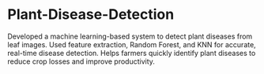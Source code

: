 # Plant-Disease-Detection
Developed a machine learning-based system to detect plant diseases from leaf images. Used feature extraction, Random Forest, and KNN for accurate, real-time disease detection. Helps farmers quickly identify plant diseases to reduce crop losses and improve productivity.
